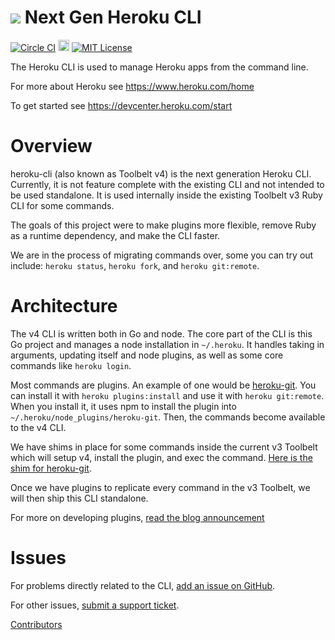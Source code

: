 ![](https://d4yt8xl9b7in.cloudfront.net/assets/home/logotype-heroku.png) Next Gen Heroku CLI
==========

[![Circle CI](https://circleci.com/gh/heroku/heroku-cli/tree/master.svg?style=svg)](https://circleci.com/gh/heroku/heroku-cli/tree/master)
[<img src="https://ci.appveyor.com/api/projects/status/github/heroku/heroku-cli?svg=true&branch=master" alt="Appveyor" height="18"/>](https://ci.appveyor.com/project/Heroku/heroku-cli?branch=master)
[![MIT License](https://img.shields.io/github/license/heroku/heroku-cli.svg)](https://github.com/heroku/heroku-cli/blob/master/LICENSE)

The Heroku CLI is used to manage Heroku apps from the command line.

For more about Heroku see <https://www.heroku.com/home>

To get started see <https://devcenter.heroku.com/start>

Overview
========

heroku-cli (also known as Toolbelt v4) is the next generation Heroku CLI. Currently, it is not feature complete with the existing CLI and not intended to be used standalone. It is used internally inside the existing Toolbelt v3 Ruby CLI for some commands.

The goals of this project were to make plugins more flexible, remove Ruby as a runtime dependency, and make the CLI faster.

We are in the process of migrating commands over, some you can try out include: `heroku status`, `heroku fork`, and `heroku git:remote`.

Architecture
============

The v4 CLI is written both in Go and node. The core part of the CLI is this Go project and manages a node installation in `~/.heroku`. It handles taking in arguments, updating itself and node plugins, as well as some core commands like `heroku login`.

Most commands are plugins. An example of one would be [heroku-git](https://github.com/heroku/heroku-git). You can install it with `heroku plugins:install` and use it with `heroku git:remote`. When you install it, it uses npm to install the plugin into `~/.heroku/node_plugins/heroku-git`. Then, the commands become available to the v4 CLI.

We have shims in place for some commands inside the current v3 Toolbelt which will setup v4, install the plugin, and exec the command. [Here is the shim for heroku-git](https://github.com/heroku/heroku/blob/master/lib/heroku/command/git.rb#L47).

Once we have plugins to replicate every command in the v3 Toolbelt, we will then ship this CLI standalone.

For more on developing plugins, [read the blog announcement](https://blog.heroku.com/archives/2015/3/19/making_cli_plugins_better_with_a_new_architecture)

Issues
======

For problems directly related to the CLI, [add an issue on GitHub](https://github.com/heroku/heroku-cli/issues/new).

For other issues, [submit a support ticket](https://help.heroku.com/).

[Contributors](https://github.com/heroku/heroku-cli/contributors)
